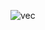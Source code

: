 ![vec](https://user-images.githubusercontent.com/91897152/221490362-17ae1c14-b562-4fb5-a387-1aab272b3809.jpg)
